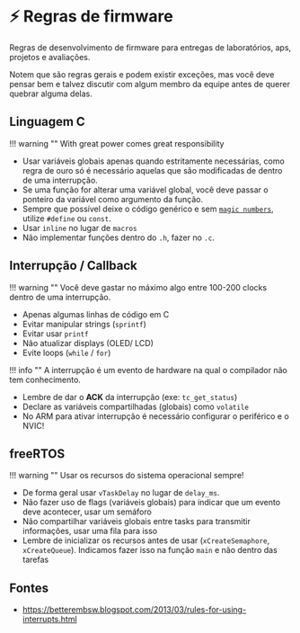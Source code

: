 # ⚡ Regras de firmware

Regras de desenvolvimento de firmware para entregas de laboratórios, aps, projetos e avaliações. 

Notem que são regras gerais e podem existir exceções, mas você deve pensar bem e talvez discutir com algum membro da equipe antes de querer quebrar alguma delas.

## Linguagem C

!!! warning ""
    With great power comes great responsibility

- Usar variáveis globais apenas quando estritamente necessárias, como regra de ouro só é necessário aquelas que são modificadas de dentro de uma interrupção. 
- Se uma função for alterar uma variável global, você deve passar o ponteiro da variável como argumento da função.
- Sempre que possível deixe o código genérico e sem [`magic numbers`](https://en.wikipedia.org/wiki/Magic_number_(programming)), utilize `#define` ou `const`.
- Usar `inline` no lugar de `macros`
- Não implementar funções dentro do `.h`, fazer no `.c`.

## Interrupção / Callback

!!! warning ""
    Você deve gastar no máximo algo entre 100-200 clocks dentro de uma interrupção.

- Apenas algumas linhas de código em C
- Evitar manipular strings (`sprintf`)
- Evitar usar `printf`
- Não atualizar displays (OLED/ LCD)
- Evite loops (`while` / `for`)

!!! info ""
    A interrupção é um evento de hardware na qual o compilador não tem conhecimento.

- Lembre de dar o **ACK** da interrupção (exe: `tc_get_status`)
- Declare as variáveis compartilhadas (globais) como `volatile`
- No ARM para ativar interrupção é necessário configurar o periférico e o NVIC!

## freeRTOS

!!! warning ""
    Usar os recursos do sistema operacional sempre!

- De forma geral usar `vTaskDelay` no lugar de `delay_ms`.
- Não fazer uso de flags (variáveis globais) para indicar que um evento deve acontecer, usar um semáforo
- Não compartilhar variáveis globais entre tasks para transmitir informações, usar uma fila para isso
- Lembre de inicializar os recursos antes de usar (`xCreateSemaphore`, `xCreateQueue`). Indicamos fazer isso na função `main` e não dentro das tarefas 

## Fontes

- https://betterembsw.blogspot.com/2013/03/rules-for-using-interrupts.html
